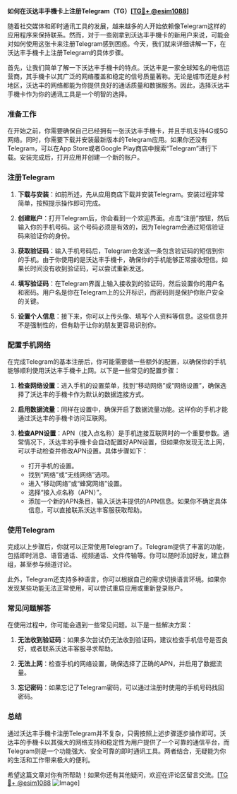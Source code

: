 **如何在沃达丰手機卡上注册Telegram（TG）[[TG💪+ @esim1088](https://t.me/s/esim1088)]**

随着社交媒体和即时通讯工具的发展，越来越多的人开始依赖像Telegram这样的应用程序来保持联系。然而，对于一些刚拿到沃达丰手機卡的新用户来说，可能会对如何使用这张卡来注册Telegram感到困惑。今天，我们就来详细讲解一下，在沃达丰手機卡上注册Telegram的具体步骤。

首先，让我们简单了解一下沃达丰手機卡的特点。沃达丰是一家全球知名的电信运营商，其手機卡以其广泛的网络覆盖和稳定的信号质量著称。无论是城市还是乡村地区，沃达丰的网络都能为你提供良好的通话质量和数据服务。因此，选择沃达丰手機卡作为你的通讯工具是一个明智的选择。

### 准备工作

在开始之前，你需要确保自己已经拥有一张沃达丰手機卡，并且手机支持4G或5G网络。同时，你需要下载并安装最新版本的Telegram应用。如果你还没有Telegram，可以在App Store或者Google Play商店中搜索“Telegram”进行下载。安装完成后，打开应用并创建一个新的账户。

### 注册Telegram

1. **下载与安装**：如前所述，先从应用商店下载并安装Telegram。安装过程非常简单，按照提示操作即可完成。

2. **创建账户**：打开Telegram后，你会看到一个欢迎界面。点击“注册”按钮，然后输入你的手机号码。这个号码必须是有效的，因为Telegram会通过短信验证码来验证你的身份。

3. **获取验证码**：输入手机号码后，Telegram会发送一条包含验证码的短信到你的手机。由于你使用的是沃达丰手機卡，确保你的手机能够正常接收短信。如果长时间没有收到验证码，可以尝试重新发送。

4. **填写验证码**：在Telegram界面上输入接收到的验证码，然后设置你的用户名和密码。用户名是你在Telegram上的公开标识，而密码则是保护你账户安全的关键。

5. **设置个人信息**：接下来，你可以上传头像、填写个人资料等信息。这些信息并不是强制性的，但有助于让你的朋友更容易识别你。

### 配置手机网络

在完成Telegram的基本注册后，你可能需要做一些额外的配置，以确保你的手机能够顺利使用沃达丰手機卡上网。以下是一些常见的配置步骤：

1. **检查网络设置**：进入手机的设置菜单，找到“移动网络”或“网络设置”，确保选择了沃达丰的手機卡作为默认的数据连接方式。

2. **启用数据流量**：同样在设置中，确保开启了数据流量功能。这样你的手机才能通过沃达丰的手機卡访问互联网。

3. **检查APN设置**：APN（接入点名称）是手机连接互联网时的一个重要参数。通常情况下，沃达丰的手機卡会自动配置好APN设置，但如果你发现无法上网，可以手动检查并修改APN设置。具体步骤如下：
   - 打开手机的设置。
   - 找到“网络”或“无线网络”选项。
   - 进入“移动网络”或“蜂窝网络”设置。
   - 选择“接入点名称（APN）”。
   - 添加一个新的APN条目，输入沃达丰提供的APN信息。如果你不确定具体信息，可以直接联系沃达丰客服获取帮助。

### 使用Telegram

完成以上步骤后，你就可以正常使用Telegram了。Telegram提供了丰富的功能，包括即时消息、语音通话、视频通话、文件传输等。你可以随时添加好友，建立群组，甚至参与频道讨论。

此外，Telegram还支持多种语言，你可以根据自己的需求切换语言环境。如果你发现某些功能无法正常使用，可以尝试重启应用或重新登录账户。

### 常见问题解答

在使用过程中，你可能会遇到一些常见问题。以下是一些解决方案：

1. **无法收到验证码**：如果多次尝试仍无法收到验证码，建议检查手机信号是否良好，或者联系沃达丰客服寻求帮助。

2. **无法上网**：检查手机的网络设置，确保选择了正确的APN，并启用了数据流量。

3. **忘记密码**：如果忘记了Telegram密码，可以通过注册时使用的手机号码找回密码。

### 总结

通过沃达丰手機卡注册Telegram并不复杂，只需按照上述步骤逐步操作即可。沃达丰的手機卡以其强大的网络支持和稳定性为用户提供了一个可靠的通信平台，而Telegram则是一个功能强大、安全可靠的即时通讯工具。两者结合，无疑能为你的生活和工作带来极大的便利。

希望这篇文章对你有所帮助！如果你还有其他疑问，欢迎在评论区留言交流。[[TG💪+ @esim1088](https://t.me/s/esim1088) ![Image](https://i.postimg.cc/4NQfJmqS/Snipaste-2025-05-13-00-14-12.png)]
